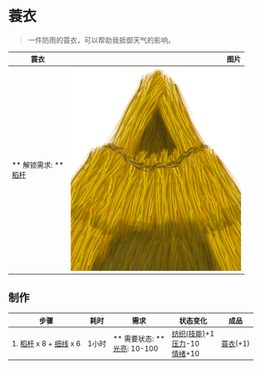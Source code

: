 # 蓑衣  
> 一件防雨的蓑衣，可以帮助我抵御天气的影响。  
  
  蓑衣  |   图片   
 ----  |  ----:   
 ** 解锁需求: **<br>[稻杆](RiceStraw.md)  |  ![](Sprite/StrawCape.png)   
  
## 制作  
步骤  |  耗时  |  需求  |  状态变化  |  成品  
----  |  ----  |  ----  |  ----  |  ----  
1. [稻杆](RiceStraw.md) x 8 + [细线](CordFiber.md) x 6  |  1小时  |  ** 需要状态: **<br>[光亮](Light.md): 10-100  |  [纺织(技能)](Skill_Tailoring.md)+1<br>[压力](Stress.md)-10<br>[情绪](Morale.md)+10  |  [蓑衣](StrawCape.md)(+1)  
